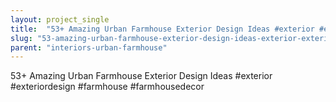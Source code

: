 ```yaml
---
layout: project_single
title:  "53+ Amazing Urban Farmhouse Exterior Design Ideas #exterior #exteriordesign #farmhouse #farmhousedecor"
slug: "53-amazing-urban-farmhouse-exterior-design-ideas-exterior-exteriordesign-farmhouse-farmhousedecor"
parent: "interiors-urban-farmhouse"
---
```

53+ Amazing Urban Farmhouse Exterior Design Ideas #exterior #exteriordesign #farmhouse #farmhousedecor